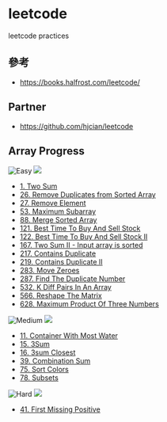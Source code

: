 # leetcode

leetcode practices

## 參考

- https://books.halfrost.com/leetcode/

## Partner

- https://github.com/hjcian/leetcode

## Array Progress

![Easy](https://img.shields.io/badge/LeetCode-Easy-5CB85C.svg)
![](https://img.shields.io/badge/Done-15-blue)

- [1. Two Sum](https://github.com/hongtw/leetcode/tree/master/Problems/0001.Two-Sum)
- [26. Remove Duplicates from Sorted Array](https://github.com/hongtw/leetcode/tree/master/Problems/0026.Remove-Duplicates-from-Sorted-Array)
- [27. Remove Element](https://github.com/hongtw/leetcode/tree/master/Problems/0027.Remove-Element)
- [53. Maximum Subarray](https://github.com/hongtw/leetcode/tree/master/Problems/0053.Maximum-Subarray)
- [88. Merge Sorted Array](https://github.com/hongtw/leetcode/tree/master/Problems/0088.Merge-Sorted-Array)
- [121. Best Time To Buy And Sell Stock](https://github.com/hongtw/leetcode/tree/master/Problems/0121.Best-Time-To-Buy-And-Sell-Stock)
- [122. Best Time To Buy And Sell Stock II](https://github.com/hongtw/leetcode/tree/master/Problems/0122.Best-Time-To-Buy-And-Sell-Stock-II)
- [167. Two Sum II - Input array is sorted](https://github.com/hongtw/leetcode/tree/master/Problems/0167.Two-Sum-II-Input-Array-Is-Sorted)
- [217. Contains Duplicate](https://github.com/hongtw/leetcode/tree/master/Problems/0217.Contains-Duplicate)
- [219. Contains Duplicate II](https://github.com/hongtw/leetcode/tree/master/Problems/0219.Contains-Duplicate-II)
- [283. Move Zeroes](https://github.com/hongtw/leetcode/tree/master/Problems/0283.Move-Zeroes)
- [287. Find The Duplicate Number](https://github.com/hongtw/leetcode/tree/master/Problems/0287.Find-The-Duplicate-Number)
- [532. K Diff Pairs In An Array](https://github.com/hongtw/leetcode/tree/master/Problems/0532.K-Diff-Pairs-In-An-Array)
- [566. Reshape The Matrix](https://github.com/hongtw/leetcode/tree/master/Problems/0566.Reshape-The-Matrix)
- [628. Maximum Product Of Three Numbers](https://github.com/hongtw/leetcode/tree/master/Problems/0628.Maximum-Product-Of-Three-Numbers)

![Medium](https://img.shields.io/badge/LeetCode-Medium-F0AD4E.svg)
![](https://img.shields.io/badge/Done-6-blue)

- [11. Container With Most Water](https://github.com/hongtw/leetcode/tree/master/Problems/0011.Container-With-Most-Water)
- [15. 3Sum](https://github.com/hongtw/leetcode/tree/master/Problems/0015.3sum)
- [16. 3sum Closest](https://github.com/hongtw/leetcode/tree/master/Problems/0016.3sum-Closest)
- [39. Combination Sum](https://github.com/hongtw/leetcode/tree/master/Problems/0039.Combination-Sum)
- [75. Sort Colors](https://github.com/hongtw/leetcode/tree/master/Problems/0075.Sort-Colors)
- [78. Subsets](https://github.com/hongtw/leetcode/tree/master/Problems/0078.Subsets)

![Hard](https://img.shields.io/badge/LeetCode-Hard-D9534F.svg)
![](https://img.shields.io/badge/Done-1-blue)

- [41. First Missing Positive](https://github.com/hongtw/leetcode/tree/master/Problems/0041.First-Missing-Positive)
